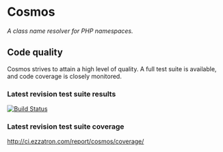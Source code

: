 # Cosmos

*A class name resolver for PHP namespaces.*

## Code quality

Cosmos strives to attain a high level of quality. A full test suite is
available, and code coverage is closely monitored.

### Latest revision test suite results
[![Build Status](https://secure.travis-ci.org/eloquent/cosmos.png)](http://travis-ci.org/eloquent/cosmos)

### Latest revision test suite coverage
<http://ci.ezzatron.com/report/cosmos/coverage/>

